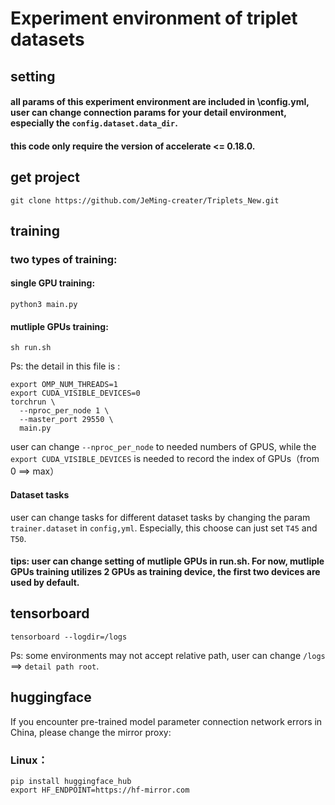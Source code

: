 # Experiment environment of triplet datasets

## setting
#### all params of this experiment environment are included in \config.yml, user can change connection params for your detail environment, especially the `config.dataset.data_dir`.

#### this code only require the version of accelerate <= 0.18.0.

## get project
```
git clone https://github.com/JeMing-creater/Triplets_New.git
```

## training
### two types of training:

#### single GPU training: 
```
python3 main.py
```

#### mutliple GPUs training:

```
sh run.sh
```
Ps: the detail in this file is :
```
export OMP_NUM_THREADS=1
export CUDA_VISIBLE_DEVICES=0
torchrun \
  --nproc_per_node 1 \
  --master_port 29550 \
  main.py
```
user can change ```--nproc_per_node``` to needed numbers of GPUS, while the ```export CUDA_VISIBLE_DEVICES``` is needed to record the index of GPUs（from 0 ==> max）

#### Dataset tasks
user can change tasks for different dataset tasks by changing the param ```trainer.dataset``` in ```config,yml```. Especially, this choose can just set ```T45``` and ```T50```.

#### tips: user can change setting of mutliple GPUs in run.sh. For now, mutliple GPUs training utilizes 2 GPUs as training device, the first two devices are used by default.

## tensorboard
```
tensorboard --logdir=/logs
```
Ps: some environments may not accept relative path, user can change ```/logs``` ==> ```detail path root```.
## huggingface 
If you encounter pre-trained model parameter connection network errors in China, please change the mirror proxy: 
### Linux：
```
pip install huggingface_hub
export HF_ENDPOINT=https://hf-mirror.com
```
